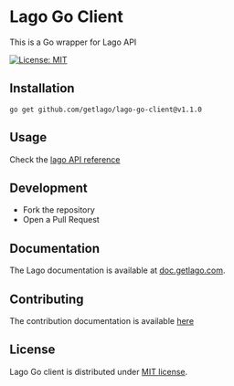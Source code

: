 # Lago Go Client

This is a Go wrapper for Lago API

[![License: MIT](https://img.shields.io/badge/License-MIT-blue.svg)](https://spdx.org/licenses/MIT.html)

## Installation

```shell
go get github.com/getlago/lago-go-client@v1.1.0
```

## Usage

Check the [lago API reference](https://doc.getlago.com/docs/api/intro)

## Development

- Fork the repository
- Open a Pull Request

## Documentation

The Lago documentation is available at [doc.getlago.com](https://doc.getlago.com/docs/api/intro).

## Contributing

The contribution documentation is available [here](https://github.com/getlago/lago-go-client/blob/main/CONTRIBUTING.md)

## License

Lago Go client is distributed under [MIT license](LICENSE).
